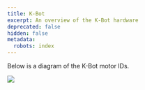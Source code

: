 ```yaml
---
title: K-Bot
excerpt: An overview of the K-Bot hardware
deprecated: false
hidden: false
metadata:
  robots: index
---
```

Below is a diagram of the K-Bot motor IDs.

<Image align="center" src="https://files.readme.io/5ec636cbfb120627a32df54ed5a1d576c44894376a80735dfc1e7c4992435300-kbot.jpg" />